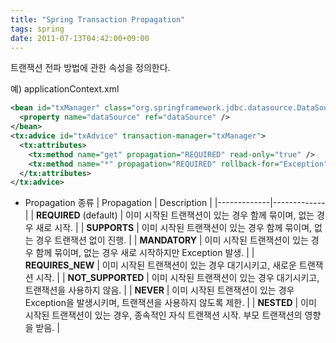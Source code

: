 ```yaml
---
title: "Spring Transaction Propagation"
tags: spring
date: 2011-07-13T04:42:00+09:00
---
```


트랜잭션 전파 방법에 관한 속성을 정의한다.  
  
예) applicationContext.xml
```xml
<bean id="txManager" class="org.springframework.jdbc.datasource.DataSourceTransactionManager">
  <property name="dataSource" ref="dataSource" />
</bean>
<tx:advice id="txAdvice" transaction-manager="txManager">
  <tx:attributes>
    <tx:method name="get" propagation="REQUIRED" read-only="true" />
    <tx:method name="*" propagation="REQUIRED" rollback-for="Exception" />
  </tx:attributes>
</tx:advice>
```
  
- Propagation 종류
| Propagation | Description |
|-------------|-------------|
| **REQUIRED** (default) | 이미 시작된 트랜잭션이 있는 경우 함께 묶이며, 없는 경우 새로 시작. |
| **SUPPORTS** | 이미 시작된 트랜잭션이 있는 경우 함께 묶이며, 없는 경우 트랜잭션 없이 진행. |
| **MANDATORY** | 이미 시작된 트랜잭션이 있는 경우 함께 묶이며, 없는 경우 새로 시작하지만 Exception 발생. |
| **REQUIRES\_NEW** | 이미 시작된 트랜잭션이 있는 경우 대기시키고, 새로운 트랜잭션 시작. |
| **NOT\_SUPPORTED** | 이미 시작된 트랜잭션이 있는 경우 대기시키고, 트랜잭션을 사용하지 않음. |
| **NEVER** | 이미 시작된 트랜잭션이 있는 경우 Exception을 발생시키며, 트랜잭션을 사용하지 않도록 제한. |
| **NESTED** | 이미 시작된 트랜잭션이 있는 경우, 종속적인 자식 트랜잭션 시작. 부모 트랜잭션의 영향을 받음. |

  
  

